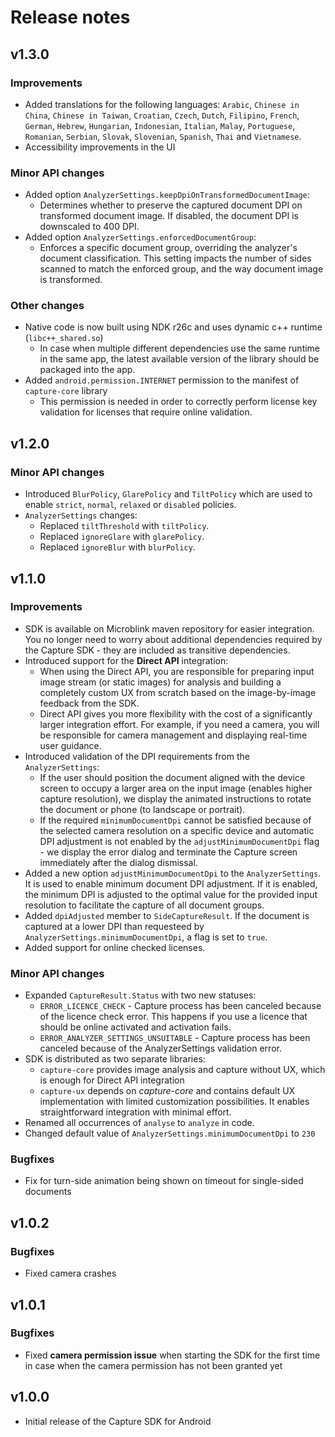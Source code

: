 # Release notes

## v1.3.0

### Improvements

- Added translations for the following languages: `Arabic`, `Chinese in China`, `Chinese in Taiwan`, `Croatian`, `Czech`, `Dutch`, `Filipino`, `French`, `German`, `Hebrew`, `Hungarian`, `Indonesian`, `Italian`, `Malay`, `Portuguese`, `Romanian`, `Serbian`, `Slovak`, `Slovenian`, `Spanish`, `Thai` and `Vietnamese`.
- Accessibility improvements in the UI

### Minor API changes

- Added option `AnalyzerSettings.keepDpiOnTransformedDocumentImage`:
    - Determines whether to preserve the captured document DPI on transformed document image. If disabled, the document DPI is downscaled to 400 DPI.
- Added option `AnalyzerSettings.enforcedDocumentGroup`:
    - Enforces a specific document group, overriding the analyzer's document classification. This setting impacts the number of sides scanned to match the enforced group, and the way document image is transformed.

### Other changes

- Native code is now built using NDK r26c and uses dynamic c++ runtime (`libc++_shared.so`)
    - In case when multiple different dependencies use the same runtime in the same app, the latest available version of the library should be packaged into the app.
- Added `android.permission.INTERNET` permission to the manifest of `capture-core` library
    - This permission is needed in order to correctly perform license key validation for licenses that require online validation.

## v1.2.0

### Minor API changes

- Introduced `BlurPolicy`, `GlarePolicy` and `TiltPolicy` which are used to enable `strict`, `normal`, `relaxed` or `disabled` policies.
- `AnalyzerSettings` changes:
    - Replaced `tiltThreshold` with `tiltPolicy`.
    - Replaced `ignoreGlare` with `glarePolicy`.
    - Replaced `ignoreBlur` with `blurPolicy`.

## v1.1.0

### Improvements

- SDK is available on Microblink maven repository for easier integration. You no longer need to worry about additional dependencies required by the Capture SDK - they are included as transitive dependencies.
- Introduced support for the **Direct API** integration: 
    - When using the Direct API, you are responsible for preparing input image stream (or static images) for analysis and building a completely custom UX from scratch based on the image-by-image feedback from the SDK.
    - Direct API gives you more flexibility with the cost of a significantly larger integration effort. For example, if you need a camera, you will be responsible for camera management and displaying real-time user guidance.
- Introduced validation of the DPI requirements from the `AnalyzerSettings`:
    - If the user should position the document aligned with the device screen to occupy a larger area on the input image (enables higher capture resolution), we display the animated instructions to rotate the document or phone (to landscape or portrait).
    - If the required `minimumDocumentDpi` cannot be satisfied because of the selected camera resolution on a specific device and automatic DPI adjustment is not enabled by the `adjustMinimumDocumentDpi` flag - we display the error dialog and terminate the Capture screen immediately after the dialog dismissal.
- Added a new option `adjustMinimumDocumentDpi` to the `AnalyzerSettings`. It is used to enable minimum document DPI adjustment. If it is enabled, the minimum DPI is adjusted to the optimal value for the provided input resolution to facilitate the capture of all document groups.
- Added `dpiAdjusted` member to `SideCaptureResult`. If the document is captured at a lower DPI than requesteed by `AnalyzerSettings.minimumDocumentDpi`, a flag is set to `true`.
- Added support for online checked licenses.

### Minor API changes

- Expanded `CaptureResult.Status` with two new statuses:
    - `ERROR_LICENCE_CHECK` - Capture process has been canceled because of the licence check error. This happens if you use a licence that should be online activated and activation fails.
    - `ERROR_ANALYZER_SETTINGS_UNSUITABLE` - Capture process has been canceled because of the AnalyzerSettings validation error.
- SDK is distributed as two separate libraries:
    - `capture-core` provides image analysis and capture without UX, which is enough for Direct API integration
    - `capture-ux` depends on *capture-core* and contains default UX implementation with limited customization possibilities. It enables straightforward integration with minimal effort.
- Renamed all occurrences of `analyse` to `analyze` in code.
- Changed default value of `AnalyzerSettings.minimumDocumentDpi` to `230`

### Bugfixes

 - Fix for turn-side animation being shown on timeout for single-sided documents

## v1.0.2

### Bugfixes

- Fixed camera crashes

## v1.0.1

### Bugfixes

- Fixed **camera permission issue** when starting the SDK for the first time in case when the camera permission has not been granted yet


## v1.0.0

- Initial release of the Capture SDK for Android